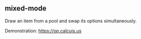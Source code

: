 ## mixed-mode

Draw an item from a pool and swap its options simultaneously.

Demonstration:
https://op.calcuis.us
